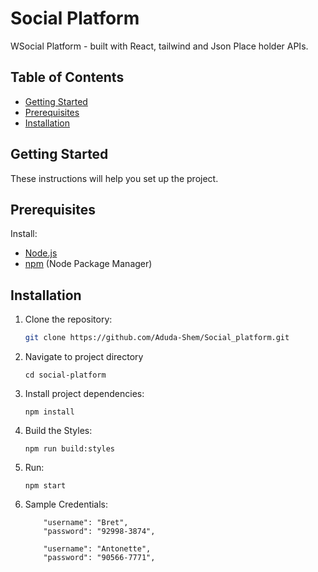 # Social Platform

WSocial Platform - built with React, tailwind and Json Place holder APIs.

## Table of Contents
- [Getting Started](#getting-started)
- [Prerequisites](#prerequisites)
- [Installation](#installation)

## Getting Started

These instructions will help you set up the project.

## Prerequisites

Install:

- [Node.js](https://nodejs.org/)
- [npm](https://www.npmjs.com/) (Node Package Manager)

## Installation

1. Clone the repository:

   ```bash
   git clone https://github.com/Aduda-Shem/Social_platform.git

2. Navigate to project directory

      ```
      cd social-platform
      ```

3. Install project dependencies:

      ```
      npm install
      ```

4. Build the Styles:

      ```
      npm run build:styles
      ```
5. Run:

      ```
      npm start
      ```
6. Sample Credentials:
   ```
       "username": "Bret",
       "password": "92998-3874",

       "username": "Antonette",
       "password": "90566-7771",
   ```
